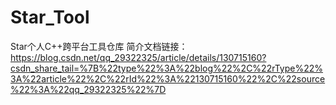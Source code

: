 # Star_Tool
Star个人C++跨平台工具仓库
简介文档链接：
https://blog.csdn.net/qq_29322325/article/details/130715160?csdn_share_tail=%7B%22type%22%3A%22blog%22%2C%22rType%22%3A%22article%22%2C%22rId%22%3A%22130715160%22%2C%22source%22%3A%22qq_29322325%22%7D
